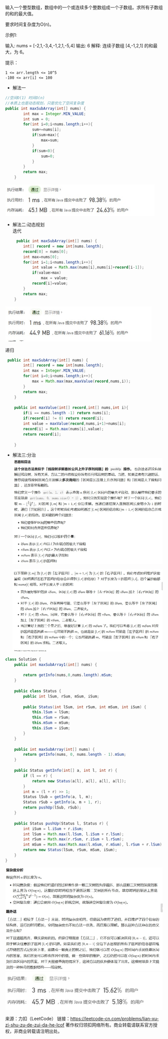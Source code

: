 输入一个整型数组，数组中的一个或连续多个整数组成一个子数组。求所有子数组的和的最大值。

要求时间复杂度为O(n)。

 

示例1:

输入: nums = [-2,1,-3,4,-1,2,1,-5,4]
输出: 6
解释: 连续子数组 [4,-1,2,1] 的和最大，为 6。

 

提示：

    1 <= arr.length <= 10^5
    -100 <= arr[i] <= 100

* 解法一  
```java
//空间O(1) 时间O(n)
//本质上也是动态规划，只是优化了空间复杂度
public int maxSubArray(int[] nums) {
        int max = Integer.MIN_VALUE;
        int sum = 0;
        for(int i=0;i<nums.length;i++){
            sum+=nums[i];
            if(sum>max){
                max=sum;
            }
            if(sum<0){
                sum=0;
            }
        }
        return max;
    }
```
![Offer42-1](../image/Offer42-1.jpg)

* 解法二:动态规划  
迭代
```java
     public int maxSubArray(int[] nums) {
        int[] record = new int[nums.length];
        record[0] = nums[0];
        int max=nums[0];
        for(int i=1;i<nums.length;i++){
            int value = Math.max(nums[i],nums[i]+record[i-1]);
            if(value>max)
                max = value;
            record[i]=value;
        }
        return max;
    }
```
![Offer42-2](../image/Offer42-2.jpg)

递归  
```java
 public int maxSubArray(int[] nums) {
        int[] record = new int[nums.length];
        int max = Integer.MIN_VALUE;
        for(int i=0;i<nums.length;i++){
            max = Math.max(max,maxValue(record,nums,i));
        }
        return max;
    }

    public int maxValue(int[] record,int[] nums,int i){
        if(i == nums.length -1) return nums[i];
        if(record[i] != 0) return record[i];
        int value = maxValue(record,nums,i+1)+nums[i];
        record[i] = Math.max(nums[i],value);
        return record[i];

    }
```

* 解法三:分治  
![Offer42-4](../image/Offer42-4.jpg)  

    ![Offer42-5](../image/Offer42-5.jpg)

```java
class Solution {
    public int maxSubArray1(int[] nums) {
        
        return getInfo(nums,0,nums.length).mSum;
    }

    public class Status {
        public int lSum, rSum, mSum, iSum;

        public Status(int lSum, int rSum, int mSum, int iSum) {
            this.lSum = lSum;
            this.rSum = rSum;
            this.mSum = mSum;
            this.iSum = iSum;
        }
    }

    public int maxSubArray(int[] nums) {
        return getInfo(nums, 0, nums.length - 1).mSum;
    }

    public Status getInfo(int[] a, int l, int r) {
        if (l == r) {
            return new Status(a[l], a[l], a[l], a[l]);
        }
        int m = (l + r) >> 1;
        Status lSub = getInfo(a, l, m);
        Status rSub = getInfo(a, m + 1, r);
        return pushUp(lSub, rSub);
    }

    public Status pushUp(Status l, Status r) {
        int iSum = l.iSum + r.iSum;
        int lSum = Math.max(l.lSum, l.iSum + r.lSum);
        int rSum = Math.max(r.rSum, r.iSum + l.rSum);
        int mSum = Math.max(Math.max(l.mSum, r.mSum), l.rSum + r.lSum);
        return new Status(lSum, rSum, mSum, iSum);
    }
}

```
![Offer42-6](../image/Offer42-6.jpg)
![Offer42-7](../image/Offer42-7.jpg)



来源：力扣（LeetCode）
链接：https://leetcode-cn.com/problems/lian-xu-zi-shu-zu-de-zui-da-he-lcof
著作权归领扣网络所有。商业转载请联系官方授权，非商业转载请注明出处。